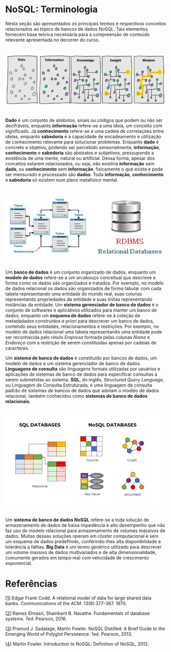 # NoSQL: Terminologia

Nesta seção são apresentados os principais termos e respectivos conceitos relacionados ao tópico de bancos de dados NoSQL. Tais elementos fornecem base teórica necessária para a compreensão de conteúdo relevante apresentada no decorrer do curso.

<p align="center">
<img width="700" vspace="20" src="../images/Data2Wisdom.jpg">
</p>

**Dado** é um conjunto de símbolos, sinais ou códigos que podem ou não ser decifráveis, enquanto **informação** refere-se a uma ideia, um conceito com significado. Já **conhecimento** refere-se a uma cadeia de correlações entre ideias, enquanto **sabedoria** é a capacidade de encadeamento e utilização de conhecimento relevante para solucionar problemas. Enquanto **dado** é concreto e objetivo, podendo ser percebido sensorialmente, **informação**, **conhecimento** e **sabedoria** são abstratos e subjetivos, pressupondo a existência de uma mente, natural ou artificial. Dessa forma, apesar dos conceitos estarem relacionados, ou seja, não existiria **informação** sem **dado**, ou **conhecimento** sem **informação**, fisicamente o que existe e pode ser mensurado e processado são **dados**. Toda **informação**, **conhecimento** e **sabedoria** só existem num plano metafísico mental.

<p align="center">
<img width="700" vspace="20" src="../images/rdbs.jpg">
</p>

Um **banco de dados** é um conjunto organizado de dados, enquanto um **modelo de dados** refere-se a um arcabouço conceitual que descreve a forma como os dados são organizados e tratados. Por exemplo, no modelo de dados relacional os dados são organizados de forma tabular com cada tabela representando uma entidade do mundo real, suas colunas representando propriedades da entidade e suas linhas representando instâncias da entidade. Um **sistema gerenciador de banco de dados** é o conjunto de softwares e aplicativos utilizados para manter um banco de dados, enquanto um **esquema de dados** refere-se à coleção de metadadados construídos *a priori* para descrever um banco de dados, contendo seus entidades, relacionamentos e restrições. Por exemplo, no modelo de dados relacional uma tabela representando uma entidade  pode ser reconhecida pelo rótulo *Empresa* formada pelas colunas *Nome* e *Endereço* com a restrição de serem constituídas apenas por cadeias de caracteres.

Um **sistema de banco de dados** é constituído por bancos de dados, um modelo de dados e um sistema gerenciador de banco de dados. **Linguagens de consulta** são linguagens formais utilizadas por usuários e aplicações de sistemas de banco de dados para especificar consultas a serem submetidas ao sistema. **SQL**, do inglês, *Structured Query Language*, ou Linguagem de Consulta Estruturada, é uma linguagem de consulta padrão de sistemas de bancos de dados que adotam o modelo de dados relacional, também conhecidos como **sistemas de banco de dados relacionais**.

<p align="center">
<img width="700" vspace="20" src="../images/sql_nosql.png">
</p>

Um **sistema de banco de dados NoSQL** refere-se a toda solução de armazenamento de dados de baixa impedância e alto desempenho que não faz uso do modelo relacional para armazenamento de volumes massivos de dados. Muitas dessas soluções operam em *cluster* computacional e sem um esquema de dados predefinido, conferindo-lhes alta disponibilidade e tolerância a falhas. **Big Data** é um termo genérico utilizado para descrever um volume massivo de dados multivariados e de alta dimensionalidade, comumente gerados em tempo real com velocidade de crescimento exponencial.

# Refer&ecirc;ncias

<a name="Codd-1970-CACM"></a>\[[1][1]\] Edgar Frank Codd. A relational model of data for large shared data banks. Communications of the ACM. 13(6):377–387. 1970.

<a name="Elmasri-2016-BOOK"></a>\[[2][2]\] Ramez Elmasri, Shamkant B. Navathe. Fundamentals of database systems. 7ed. Pearson, 2016.

<a name="Sadalage-2013-BOOK"></a>\[[3][3]\] Pramod J. Sadalage, Martin Fowler. NoSQL Distilled: A Brief Guide to the Emerging World of Polyglot Persistence. 1ed. Pearson, 2013.

<a name="Fowler-2012-VIDEO"></a>\[[4][4]\] Martin Fowler. Introduction to NoSQL: Definition of NoSQL, 2012.

[1]: https://doi.org/10.1145%2F362384.362685
[2]: https://www.pearson.com/us/higher-education/program/Elmasri-Fundamentals-of-Database-Systems-7th-Edition/PGM189052.html
[3]: https://doi.org/10.5555/2381014
[4]: https://www.youtube.com/watch?v=qI_g07C_Q5I&t=471s
